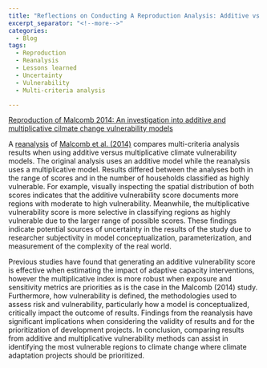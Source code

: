 ```yaml
---
title: "Reflections on Conducting A Reproduction Analysis: Additive vs. Multiplicative Vulnerability Scores"
excerpt_separator: "<!--more-->"
categories:
  - Blog
tags:
  - Reproduction
  - Reanalysis
  - Lessons learned
  - Uncertainty
  - Vulnerability
  - Multi-criteria analysis 

---
```

[Reproduction of Malcomb 2014: An investigation into additive and multiplicative cilmate change vulnerability models](https://gshanleybarr.github.io/RPr-Malcomb-2014/)


A [reanalysis](https://gshanleybarr.github.io/RPr-Malcomb-2014/) of [Malcomb et al. (2014)](https://doi.org/10.1016/j.apgeog.2014.01.004) compares multi-criteria analysis results when using additive versus multiplicative climate vulnerability models. The original analysis uses an additive model while the reanalysis uses a multiplicative model. Results differed between the analyses both in the range of scores and in the number of households classified as highly vulnerable. For example, visually inspecting the spatial distribution of both scores indicates that the additive vulnerability score documents more regions with moderate to high vulnerability. Meanwhile, the multiplicative vulnerability score is more selective in classifying regions as highly vulnerable due to the larger range of possible scores. These findings indicate potential sources of uncertainty in the results of the study due to researcher subjectivity in model conceptualization, parameterization, and measurement of the complexity of the real world.  

Previous studies have found that generating an additive vulnerability score is effective when estimating the impact of adaptive capacity interventions, however the multiplicative index is more robust when exposure and sensitivity metrics are priorities as is the case in the Malcomb (2014) study. Furthermore, how vulnerability is defined, the methodologies used to assess risk and vulnerability, particularly how a model is conceptualized, critically impact the outcome of results. Findings from the reanalysis have significant implications when considering the validity of results and for the prioritization of development projects. In conclusion, comparing results from additive and multiplicative vulnerability methods can assist in identifying the most vulnerable regions to climate change where climate adaptation projects should be prioritized.
